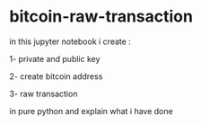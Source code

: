 # bitcoin-raw-transaction

in this jupyter notebook i create :

  1- private and public key 
  
  2- create bitcoin address 
  
  3- raw transaction
  
in pure python and explain what i have done 
